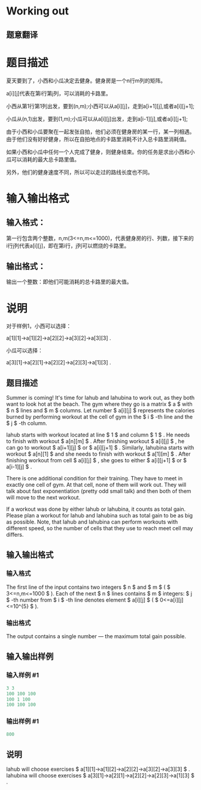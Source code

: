# Working out

## 题意翻译

# 题目描述

夏天要到了，小西和小瓜决定去健身。健身房是一个n行m列的矩阵。

a[i][j]代表在第i行第j列，可以消耗的卡路里。

小西从第1行第1列出发，要到(n,m);小西可以从a[i][j]，走到a[i+1][j],或者a[i][j+1];

小瓜从(n,1)出发，要到(1,m);小瓜可以从a[i][j]出发，走到a[i-1][j],或者a[i][j+1];

由于小西和小瓜要聚在一起发张自拍，他们必须在健身房的某一行，某一列相遇。由于他们没有好好健身，所以在自拍地点的卡路里消耗不计入总卡路里消耗值。

如果小西和小瓜中任何一个人完成了健身，则健身结束。你的任务是求出小西和小瓜可以消耗的最大总卡路里值。

另外，他们的健身速度不同，所以可以走过的路线长度也不同。

# 输入输出格式

## 输入格式：

第一行包含两个整数，n,m(3<=n,m<=1000)，代表健身房的行、列数，接下来的i行j列代表a[i][j]，即在第i行，j列可以燃烧的卡路里。

## 输出格式：

输出一个整数：即他们可能消耗的总卡路里的最大值。

# 说明

对于样例1，小西可以选择：

a[1][1]→a[1][2]→a[2][2]→a[3][2]→a[3][3] .

小瓜可以选择：

a[3][1]→a[2][1]→a[2][2]→a[2][3]→a[1][3] .

## 题目描述

Summer is coming! It's time for Iahub and Iahubina to work out, as they both want to look hot at the beach. The gym where they go is a matrix $ a $ with $ n $ lines and $ m $ columns. Let number $ a[i][j] $ represents the calories burned by performing workout at the cell of gym in the $ i $ -th line and the $ j $ -th column.

Iahub starts with workout located at line $ 1 $ and column $ 1 $ . He needs to finish with workout $ a[n][m] $ . After finishing workout $ a[i][j] $ , he can go to workout $ a[i+1][j] $ or $ a[i][j+1] $ . Similarly, Iahubina starts with workout $ a[n][1] $ and she needs to finish with workout $ a[1][m] $ . After finishing workout from cell $ a[i][j] $ , she goes to either $ a[i][j+1] $ or $ a[i-1][j] $ .

There is one additional condition for their training. They have to meet in exactly one cell of gym. At that cell, none of them will work out. They will talk about fast exponentiation (pretty odd small talk) and then both of them will move to the next workout.

If a workout was done by either Iahub or Iahubina, it counts as total gain. Please plan a workout for Iahub and Iahubina such as total gain to be as big as possible. Note, that Iahub and Iahubina can perform workouts with different speed, so the number of cells that they use to reach meet cell may differs.

## 输入输出格式

### 输入格式

The first line of the input contains two integers $ n $ and $ m $ ( $ 3<=n,m<=1000 $ ). Each of the next $ n $ lines contains $ m $ integers: $ j $ -th number from $ i $ -th line denotes element $ a[i][j] $ ( $ 0<=a[i][j]<=10^{5} $ ).

### 输出格式

The output contains a single number — the maximum total gain possible.

## 输入输出样例

### 输入样例 #1

```cpp
3 3
100 100 100
100 1 100
100 100 100

```
### 输出样例 #1

```cpp
800
```


## 说明

Iahub will choose exercises $ a[1][1]→a[1][2]→a[2][2]→a[3][2]→a[3][3] $ . Iahubina will choose exercises $ a[3][1]→a[2][1]→a[2][2]→a[2][3]→a[1][3] $ .


